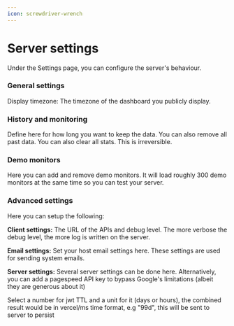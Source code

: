 ```yaml
---
icon: screwdriver-wrench
---
```


# Server settings

Under the Settings page, you can configure the server's behaviour.&#x20;

### General settings

Display timezone: The timezone of the dashboard you publicly display.

### History and monitoring

Define here for how long you want to keep the data. You can also remove all past data. You can also clear all stats. This is irreversible.

### Demo monitors

Here you can add and remove demo monitors. It will load roughly 300 demo monitors at the same time so you can test your server.

### Advanced settings&#x20;

Here you can setup the following:&#x20;

**Client settings:** The URL of the APIs and debug level. The more verbose the debug level, the more log is written on the server.

**Email settings:** Set your host email settings here. These settings are used for sending system emails.

**Server settings:** Several server settings can be done here. Alternatively, you can add a pagespeed API key to bypass Google's limitations (albeit they are generous about it)

Select a number for jwt TTL and a unit for it (days or hours), the combined result
would be in vercel/ms time format, e.g "99d", this will be sent to server to persist





